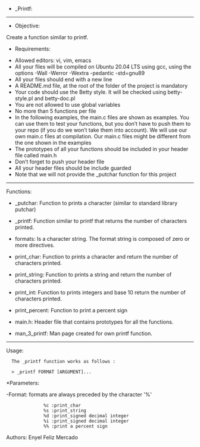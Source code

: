 * _Printf:
-----------

* Objective:

Create a function similar to printf.

* Requirements:

- Allowed editors: vi, vim, emacs
- All your files will be compiled on Ubuntu 20.04 LTS using gcc, using the options -Wall -Werror -Wextra -pedantic -std=gnu89
- All your files should end with a new line
- A README.md file, at the root of the folder of the project is mandatory
- Your code should use the Betty style. It will be checked using betty-style.pl and betty-doc.pl
- You are not allowed to use global variables
- No more than 5 functions per file
- In the following examples, the main.c files are shown as examples. You can use them to test your functions, but you don’t have to push them to your repo (if you do we won’t take them into account). We will use our own main.c files at compilation. Our main.c files might be different from the one shown in the examples
- The prototypes of all your functions should be included in your header file called main.h
- Don’t forget to push your header file
- All your header files should be include guarded
- Note that we will not provide the _putchar function for this project
---------------------------------------------------------------------------------------------------------------------------------------------------------
Functions:

* _putchar:
Function to prints a character (similar to standard library putchar)

* _printf:
Function similar to printf that returns the number of characters printed.

* formats:
Is a character string. The format string is composed of zero or more directives.

* print_char:
Function to prints a character and return the number of characters printed.

* print_string:
Function to prints a string and return the number of characters printed.

* print_int:
Function to prints integers and base 10 return the number of characters printed.

* print_percent:
Function to print a percent sign

* main.h:
Header file that contains prototypes for all the functions.

* man_3_printf:
Man page created for own printf function.
----------------------------------------------------------------------------------------------------------------------------------------------------------
Usage:

      The _printf function works as follows :

      > _printf FORMAT [ARGUMENT]...

*Parameters:

 -Format:
 formats are always preceded by the character '%'

                  %c :print_char
                  %s :print_string
                  %d :print_signed decimal integer
                  %i :print_signed decimal integer
                  %% :print a percent sign





Authors:
Enyel Feliz Mercado
